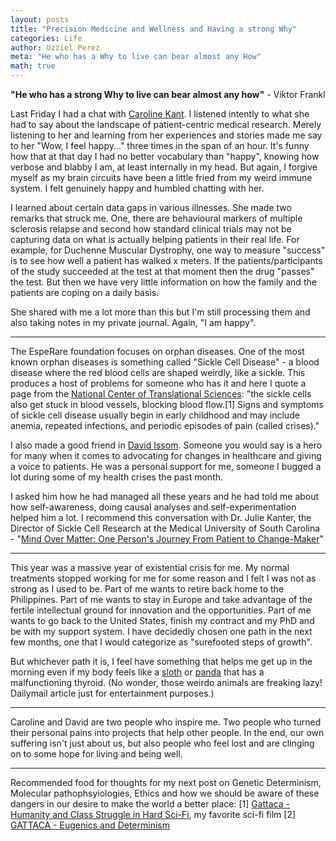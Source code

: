```yaml
---
layout: posts
title: "Precision Medicine and Wellness and Having a strong Why"
categories: Life
author: Uzziel Perez
meta: "He who has a Why to live can bear almost any How"
math: true
---
```


**"He who has a strong Why to live can bear almost any how"** - Viktor Frankl

Last Friday I had a chat with [Caroline Kant](https://esperare.org/en/caroline-kant). I listened intently to what she had to say about the landscape of patient-centric medical research. Merely listening to her and learning from her experiences and stories made me say to her "Wow, I feel happy..." three times in the span of an hour. It's funny how that at that day I had no better vocabulary than "happy", knowing how verbose and blabby I am, at least internally in my head.  But again, I forgive myself as my brain circuits have been a little fried from my weird immune system. I felt genuinely happy and humbled chatting with her.

I learned about certain data gaps in various illnesses. She made two remarks that struck me. One, there are behavioural markers of multiple sclerosis relapse and second how standard clinical trials may not be capturing data on what is actually helping patients in their real life. For example, for Duchenne Muscular Dystrophy, one way to measure "success" is to see how well a patient has walked x meters. If the patients/participants of the study succeeded at the test at that moment then the drug "passes" the test. But then we have very little information on how the family and the patients are coping on a daily basis.

She shared with me a lot more than this but I'm still processing them and also taking notes in my private journal. Again, "I am happy".

------------------

The EspeRare foundation focuses on orphan diseases. One of the most known orphan diseases is something called "Sickle Cell Disease" - a blood disease where the red blood cells are shaped weirdly, like a sickle. This produces a host of problems for someone who has it and here I quote a page from the [National Center of Translational Sciences](https://rarediseases.info.nih.gov/diseases/8614/sickle-cell-anemia): "the sickle cells also get stuck in blood vessels, blocking blood flow.[1] Signs and symptoms of sickle cell disease usually begin in early childhood and may include anemia, repeated infections, and periodic episodes of pain (called crises)."

I also made a good friend in [David Issom](https://ashpublications.org/thehematologist/article/doi/10.1182/hem.V15.5.8892/462968/Mind-Over-Matter-One-Person-s-Journey-From-Patient). Someone you would say is a hero for many when it comes to advocating for changes in healthcare and giving a voice to patients. He was a personal support for me, someone I bugged a lot during some of my health crises the past month.

I asked him how he had managed all these years and he had told me about how self-awareness, doing causal analyses and self-experimentation helped him a lot. I recommend this conversation with Dr. Julie Kanter, the Director of Sickle Cell Research at the Medical University of South Carolina - "[Mind Over Matter: One Person's Journey From Patient to Change-Maker](https://ashpublications.org/thehematologist/article/doi/10.1182/hem.V15.5.8892/462968/Mind-Over-Matter-One-Person-s-Journey-From-Patient)"

-------------------

This year was a massive year of existential crisis for me. My normal treatments stopped working for me for some reason and I felt I was not as strong as I used to be. Part of me wants to retire back home to the Philippines. Part of me wants to stay in Europe and take advantage of the fertile intellectual ground for innovation and the opportunities. Part of me wants to go back to the United States, finish my contract and my PhD and be with my support system. I have decidedly chosen one path in the next few months, one that I would categorize as "surefooted steps of growth".

But whichever path it is, I feel have something that helps me get up in the morning even if my body feels like a [sloth](https://www.scmp.com/news/world/article/1835589/energy-saving-pandas-are-sluggish-sloths-study-finds) or [panda](https://www.dailymail.co.uk/sciencetech/article-3154929/Panda-s-aren-t-lazy-ve-got-underactive-thyroid-Low-nutrient-bamboo-diet-leaves-mammals-feeling-lethargic.html) that has a malfunctioning thyroid. (No wonder, those weirdo animals are freaking lazy! Dailymail article just for entertainment purposes.)

----------------------

Caroline and David are two people who inspire me. Two people who turned their personal pains into projects that help other people. In the end, our own suffering isn't just about us, but also people who feel lost and are clinging on to some hope for living and being well.

------------------------

Recommended food for thoughts for my next post on Genetic Determinism, Molecular pathophsyiologies, Ethics and how we should be aware of these dangers in our desire to make the world a better place:
[1] [Gattaca - Humanity and Class Struggle in Hard Sci-Fi](https://www.youtube.com/watch?v=pSj9uOEGV7k), my favorite sci-fi film
[2] [GATTACA - Eugenics and Determinism](https://www.youtube.com/watch?v=UviBXplj5uA&t=323s)
